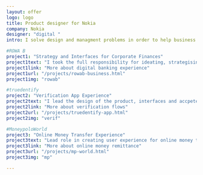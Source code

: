 ```yaml
---
layout: offer
logo: logo
title: Product designer for Nokia
company: Nokia
designer: "digital "
intro: I solve design and managment problems in order to help business work and deliver digital products.<br><br>I choose the most relevant project for you

#ROWA B
project1: "Strategy and Interfaces for Corporate Finances"
project1text: "I took the full responsibility for ideating, strategising, defining and designing the final result. Also, I managed the team to prepare the design."
project1link: "More about digital banking experience"
project1url: "/projects/rowab-business.html"
project1img: "rowab"

#truedentify
project2: "Verification App Experience"
project2text: "I lead the design of the product, interfaces and accpeted the final result from the development team. I did project managment for design team and developemnt process."
project2link: "More about verification flows"
project2url: "/projects/truedentify-app.html"
project2img: "verif"

#MoneypoloWorld
project3: "Online Money Transfer Experience"
project3text: "Lead role in creating user experience for online money transfers. I developed UI and UX for transfer process and inside processes."
project3link: "More about online money remittance"
project3url: "/projects/mp-world.html"
project3img: "mp"

---
```





